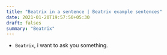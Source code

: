 ```yaml
---
title: "Beatrix in a sentence | Beatrix example sentences"
date: 2021-01-20T19:57:50+05:30
draft: falses
summary: "Beatrix"
---
```

- `Beatrix`, i want to ask you something.
                 
